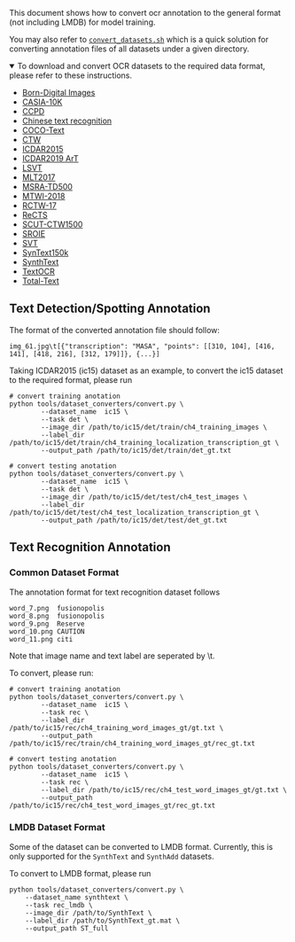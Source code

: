 This document shows how to convert ocr annotation to the general format (not including LMDB) for model training.

You may also refer to [`convert_datasets.sh`](https://github.com/mindspore-lab/mindocr/blob/main/tools/convert_datasets.sh) which is a quick solution for converting annotation files of all datasets under a given directory.

<details open markdown>
<summary>To download and convert OCR datasets to the required data format, please refer to these instructions.</summary>

- [Born-Digital Images](borndigital.md)
- [CASIA-10K](casia10k.md)
- [CCPD](ccpd.md)
- [Chinese text recognition](chinese_text_recognition.md)
- [COCO-Text](cocotext.md)
- [CTW](ctw.md)
- [ICDAR2015](icdar2015.md)
- [ICDAR2019 ArT](ic19_art.md)
- [LSVT](lsvt.md)
- [MLT2017](mlt2017.md)
- [MSRA-TD500](td500.md)
- [MTWI-2018](mtwi2018.md)
- [RCTW-17](rctw17.md)
- [ReCTS](rects.md)
- [SCUT-CTW1500](ctw1500.md)
- [SROIE](sroie.md)
- [SVT](svt.md)
- [SynText150k](syntext150k.md)
- [SynthText](synthtext.md)
- [TextOCR](textocr.md)
- [Total-Text](totaltext.md)

</details>

## Text Detection/Spotting Annotation

The format of the converted annotation file should follow:
``` text
img_61.jpg\t[{"transcription": "MASA", "points": [[310, 104], [416, 141], [418, 216], [312, 179]]}, {...}]
```

Taking ICDAR2015 (ic15) dataset as an example, to convert the ic15 dataset to the required format, please run

``` shell
# convert training anotation
python tools/dataset_converters/convert.py \
        --dataset_name  ic15 \
        --task det \
        --image_dir /path/to/ic15/det/train/ch4_training_images \
        --label_dir /path/to/ic15/det/train/ch4_training_localization_transcription_gt \
        --output_path /path/to/ic15/det/train/det_gt.txt
```

``` shell
# convert testing anotation
python tools/dataset_converters/convert.py \
        --dataset_name  ic15 \
        --task det \
        --image_dir /path/to/ic15/det/test/ch4_test_images \
        --label_dir /path/to/ic15/det/test/ch4_test_localization_transcription_gt \
        --output_path /path/to/ic15/det/test/det_gt.txt
```


## Text Recognition Annotation

### Common Dataset Format
The annotation format for text recognition dataset follows
```text
word_7.png	fusionopolis
word_8.png	fusionopolis
word_9.png	Reserve
word_10.png	CAUTION
word_11.png	citi
```
Note that image name and text label are seperated by \t.

To convert, please run:
``` shell
# convert training anotation
python tools/dataset_converters/convert.py \
        --dataset_name  ic15 \
        --task rec \
        --label_dir /path/to/ic15/rec/ch4_training_word_images_gt/gt.txt \
        --output_path /path/to/ic15/rec/train/ch4_training_word_images_gt/rec_gt.txt
```

``` shell
# convert testing anotation
python tools/dataset_converters/convert.py \
        --dataset_name  ic15 \
        --task rec \
        --label_dir /path/to/ic15/rec/ch4_test_word_images_gt/gt.txt \
        --output_path /path/to/ic15/rec/ch4_test_word_images_gt/rec_gt.txt
```

### LMDB Dataset Format

Some of the dataset can be converted to LMDB format. Currently, this is only supported for the `SynthText` and `SynthAdd` datasets.

To convert to LMDB format, please run

``` shell
python tools/dataset_converters/convert.py \
    --dataset_name synthtext \
    --task rec_lmdb \
    --image_dir /path/to/SynthText \
    --label_dir /path/to/SynthText_gt.mat \
    --output_path ST_full
```
